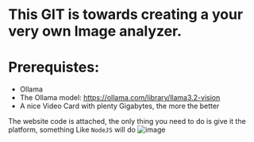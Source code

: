 # This GIT is towards creating a your very own Image analyzer.

# Prerequistes:
- Ollama
- The Ollama model: https://ollama.com/library/llama3.2-vision
- A nice Video Card with plenty Gigabytes, the more the better

The website code is attached, the only thing you need to do is give it the platform, something Like `NodeJS` will do
![image](https://github.com/user-attachments/assets/47541674-8c7a-43a5-990f-28a89d773e1c)
